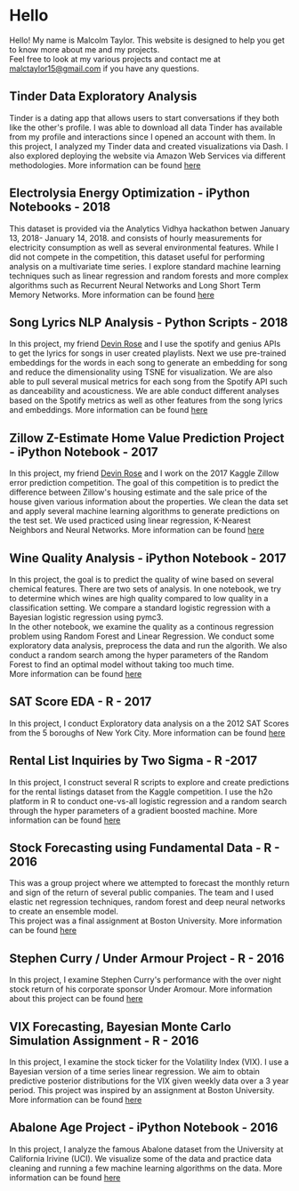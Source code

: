 # Hello

Hello! My name is Malcolm Taylor. This website is designed to help you get to know more about me and my projects.  
Feel free to look at my various projects and contact me  at malctaylor15@gmail.com if you have any questions.  

## Tinder Data Exploratory Analysis 

Tinder is a dating app that allows users to start conversations if they both like the other's profile. I was able to download all data Tinder has available from my profile and interactions since I opened an account with them. In this project, I analyzed my Tinder data and created visualizations via Dash. I also explored deploying the website via Amazon Web Services via different methodologies. More information can be found [here](https://github.com/malctaylor15/Tinder_analysis)  


## Electrolysia Energy Optimization - iPython Notebooks - 2018

This dataset is provided via the Analytics Vidhya hackathon betwen January 13, 2018- January 14, 2018. and consists of hourly measurements for electricity consumption as well as several environmental features. While I did not compete in the competition, this dataset useful for performing analysis on a  multivariate time series. I explore standard machine learning techniques such as linear regression and random forests and more complex algorithms such as Recurrent Neural Networks and Long Short Term Memory Networks. More information can be found [here](https://malctaylor15.github.io/Analytics_Vidhya_01132017)   


## Song Lyrics NLP Analysis - Python Scripts - 2018  

In this project, my friend [Devin Rose](https://github.com/trackoverxc/) and I use the spotify and genius APIs to get the lyrics for songs in user created playlists. Next we use pre-trained embeddings for the words in each song to generate an embedding for song and reduce the dimensionality using TSNE for visualization. We are also able to pull several musical metrics for each song from the Spotify API such as danceability and acousticness. We are able conduct different analyses based on the Spotify metrics as well as other features from the song lyrics and embeddings. More information can be found [here](https://github.com/malctaylor15/Song_Lyrics_NLP)


## Zillow Z-Estimate Home Value Prediction Project - iPython Notebook - 2017

In this project, my friend [Devin Rose](https://github.com/trackoverxc/) and I work on the 2017 Kaggle Zillow error prediction competition. The goal of this competition is to predict the difference between Zillow's housing estimate and the sale price of the house given various information about the properties. We clean the data set and apply several machine learning algorithms to generate predictions on the test set. We used practiced using linear regression, K-Nearest Neighbors and Neural Networks.
More information can be found [here](https://malctaylor15.github.io/Zillow_Kaggle/)


## Wine Quality Analysis - iPython Notebook - 2017
In this project, the goal is to predict the quality of wine based on several chemical features. There are two sets of analysis. In one notebook, we try to determine which wines are high quality compared to low quality in a classification setting. We compare a standard logistic regression with a Bayesian logistic regression using pymc3.  
In the other notebook, we examine the quality as a continous regression problem using Random Forest and Linear Regression. We conduct some exploratory data analysis, preprocess the data and run the algorith. We also conduct a random search among the hyper parameters of the Random Forest to find an optimal model without taking too much time.  
More information can be found [here](https://malctaylor15.github.io/Wine_Quality/)


## SAT Score EDA - R - 2017

In this project, I conduct Exploratory data analysis on a the 2012 SAT Scores from the 5 boroughs of New York City. More information can be found [here](https://malctaylor15.github.io/NYC_SAT_Scores_2012/)

## Rental List Inquiries by Two Sigma - R -2017

In this project, I construct several R scripts to explore and create predictions for the rental listings dataset from the Kaggle competition. I use the h2o platform in R to conduct one-vs-all logistic regression and a random search through the hyper parameters of a gradient boosted machine. More information can be found [here](https://malctaylor15.github.io/Rental-List-Inquiries/)

## Stock Forecasting using Fundamental Data - R - 2016

This was a group project where we attempted to forecast the monthly return and sign of the return of several public companies.
The team and I used elastic net regression techniques, random forest and deep neural networks to create an ensemble model.  
This project was a final assignment at Boston University. More information can be found [here](https://malctaylor15.github.io/MF850_Computational_Finance_Final/)

## Stephen Curry / Under Armour Project - R - 2016

In this project, I examine Stephen Curry's performance with the over night stock return of his corporate sponsor Under Aromour. More information about this project can be found [here](https://malctaylor15.github.io/NBA_Project/)

## VIX Forecasting, Bayesian Monte Carlo Simulation Assignment - R - 2016

In this project, I examine the stock ticker for the Volatility Index (VIX). I use a Bayesian version of a time series linear regression.
We aim to obtain predictive posterior distributions for the VIX given weekly data over a 3 year period.
This project was inspired by an assignment at Boston University. More information can be found [here](https://malctaylor15.github.io/VIX_Bayesian/)

## Abalone Age Project - iPython Notebook - 2016

In this project, I analyze the famous Abalone dataset from the University at California Irivine (UCI). We visualize some of the data and practice data cleaning and running a few machine learning algorithms on the data.
More information can be found [here](https://malctaylor15.github.io/Abalones_Age/)
